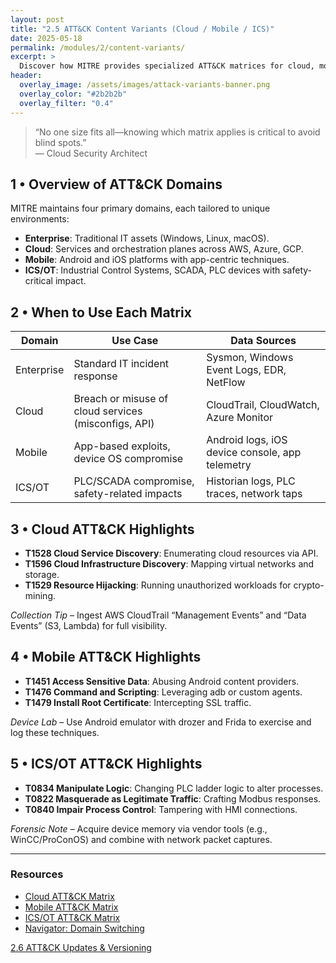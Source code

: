 ```yaml
---
layout: post
title: "2.5 ATT&CK Content Variants (Cloud / Mobile / ICS)"
date: 2025-05-18
permalink: /modules/2/content-variants/
excerpt: >
  Discover how MITRE provides specialized ATT&CK matrices for cloud, mobile, and ICS/OT environments—learn when and how to pivot beyond Enterprise ATT&CK for comprehensive coverage.
header:
  overlay_image: /assets/images/attack-variants-banner.png
  overlay_color: "#2b2b2b"
  overlay_filter: "0.4"
---
```


> “No one size fits all—knowing which matrix applies is critical to avoid blind spots.”  
> — Cloud Security Architect

## 1 • Overview of ATT&CK Domains

MITRE maintains four primary domains, each tailored to unique environments:

- **Enterprise**: Traditional IT assets (Windows, Linux, macOS).  
- **Cloud**: Services and orchestration planes across AWS, Azure, GCP.  
- **Mobile**: Android and iOS platforms with app-centric techniques.  
- **ICS/OT**: Industrial Control Systems, SCADA, PLC devices with safety-critical impact.

## 2 • When to Use Each Matrix

| Domain    | Use Case                                               | Data Sources                                    |
|-----------|--------------------------------------------------------|-------------------------------------------------|
| Enterprise| Standard IT incident response                          | Sysmon, Windows Event Logs, EDR, NetFlow        |
| Cloud     | Breach or misuse of cloud services (misconfigs, API)   | CloudTrail, CloudWatch, Azure Monitor           |
| Mobile    | App-based exploits, device OS compromise               | Android logs, iOS device console, app telemetry |
| ICS/OT    | PLC/SCADA compromise, safety-related impacts           | Historian logs, PLC traces, network taps        |

## 3 • Cloud ATT&CK Highlights

- **T1528 Cloud Service Discovery**: Enumerating cloud resources via API.  
- **T1596 Cloud Infrastructure Discovery**: Mapping virtual networks and storage.  
- **T1529 Resource Hijacking**: Running unauthorized workloads for crypto-mining.

*Collection Tip* – Ingest AWS CloudTrail “Management Events” and “Data Events” (S3, Lambda) for full visibility.

## 4 • Mobile ATT&CK Highlights

- **T1451 Access Sensitive Data**: Abusing Android content providers.  
- **T1476 Command and Scripting**: Leveraging adb or custom agents.  
- **T1479 Install Root Certificate**: Intercepting SSL traffic.

*Device Lab* – Use Android emulator with drozer and Frida to exercise and log these techniques.

## 5 • ICS/OT ATT&CK Highlights

- **T0834 Manipulate Logic**: Changing PLC ladder logic to alter processes.  
- **T0822 Masquerade as Legitimate Traffic**: Crafting Modbus responses.  
- **T0840 Impair Process Control**: Tampering with HMI connections.

*Forensic Note* – Acquire device memory via vendor tools (e.g., WinCC/ProConOS) and combine with network packet captures.

---

<div class="post-resources container">
  <h3>Resources</h3>
  <ul>
    <li><a href="https://attack.mitre.org/matrices/cloud/" target="_blank">Cloud ATT&CK Matrix</a></li>
    <li><a href="https://attack.mitre.org/matrices/mobile/" target="_blank">Mobile ATT&CK Matrix</a></li>
    <li><a href="https://attack.mitre.org/matrices/ics/" target="_blank">ICS/OT ATT&CK Matrix</a></li>
    <li><a href="https://github.com/mitre-attack/attack-navigator#matrix-selection" target="_blank">Navigator: Domain Switching</a></li>
  </ul>
</div>

<a href="{{ site.baseurl }}/modules/2/attack-updates-versioning/" class="next-link">2.6 ATT&CK Updates & Versioning</a>